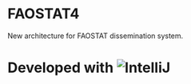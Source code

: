 # FAOSTAT4
New architecture for FAOSTAT dissemination system.

# Developed with ![IntelliJ](http://www.jetbrains.com/idea/docs/logo_intellij_idea.png)
